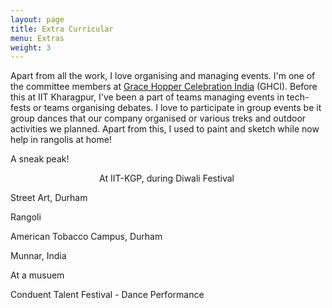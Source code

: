```yaml
---
layout: page
title: Extra Curricular
menu: Extras
weight: 3
---
```


Apart from all the work, I love organising and managing events. I'm one of the committee members at [Grace Hopper Celebration India](https://ghcindia.anitab.org/) (GHCI). Before this at IIT Kharagpur, I've been a part of teams managing events in tech-fests or teams organising debates. I love to participate in group events be it group dances that our company organised or various treks and outdoor activities we planned. Apart from this, I used to paint and sketch while now help in rangolis at home!

A sneak peak! 

<p align="center">
At IIT-KGP, during Diwali Festival
<img src="https://sakshiagarwal.github.io/illu.PNG" alt="">

Street Art, Durham 
<img src="https://sakshiagarwal.github.io/durham.png" alt="">

Rangoli
<img src="https://sakshiagarwal.github.io/rangoli.jpg" alt="">

American Tobacco Campus, Durham
<img src="https://sakshiagarwal.github.io/durham2.JPG" alt="">
<img src="https://sakshiagarwal.github.io/durham3.JPG" alt="">

Munnar, India
<img src="https://sakshiagarwal.github.io/munnar.jpg" alt="">

At a musuem
<img src="https://sakshiagarwal.github.io/coverphoto.jpg" alt="">

Conduent Talent Festival - Dance Performance
<img src="https://sakshiagarwal.github.io/conduent-dance.jpg" alt="">

</p>
